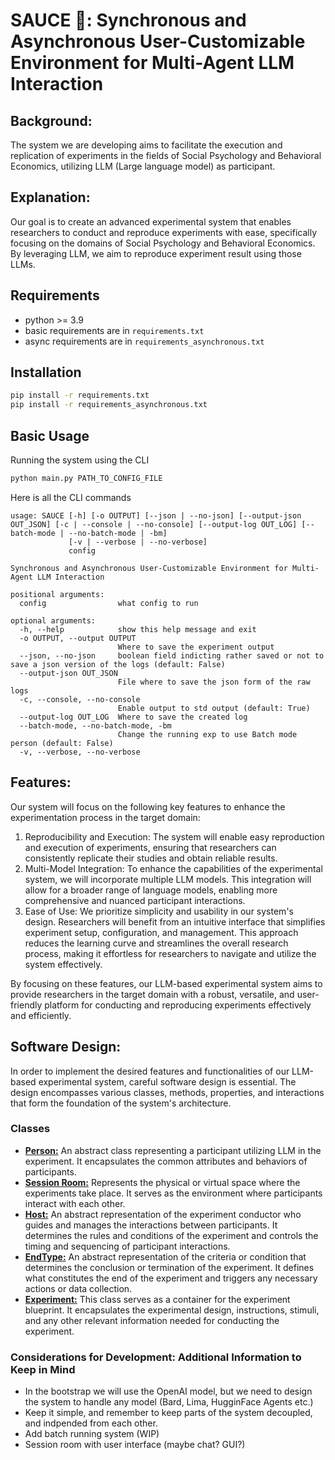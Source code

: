 # SAUCE 🍝: Synchronous and Asynchronous User-Customizable Environment for Multi-Agent LLM Interaction

## Background:

The system we are developing aims to facilitate the execution and replication of experiments in the fields of Social Psychology and Behavioral Economics, utilizing LLM (Large language model) as participant.

## Explanation:

Our goal is to create an advanced experimental system that enables researchers to conduct and reproduce experiments with ease, specifically focusing on the domains of Social Psychology and Behavioral Economics. By leveraging LLM, we aim to reproduce experiment result using those LLMs.

## Requirements

- python >= 3.9
- basic requirements are in `requirements.txt`
- async requirements are in `requirements_asynchronous.txt`

## Installation

```bash
pip install -r requirements.txt
pip install -r requirements_asynchronous.txt
```

## Basic Usage

Running the system using the CLI

```bash
python main.py PATH_TO_CONFIG_FILE
```

Here is all the CLI commands

```text
usage: SAUCE [-h] [-o OUTPUT] [--json | --no-json] [--output-json OUT_JSON] [-c | --console | --no-console] [--output-log OUT_LOG] [--batch-mode | --no-batch-mode | -bm]
             [-v | --verbose | --no-verbose]
             config

Synchronous and Asynchronous User-Customizable Environment for Multi-Agent LLM Interaction

positional arguments:
  config                what config to run

optional arguments:
  -h, --help            show this help message and exit
  -o OUTPUT, --output OUTPUT
                        Where to save the experiment output
  --json, --no-json     boolean field indicting rather saved or not to save a json version of the logs (default: False)
  --output-json OUT_JSON
                        File where to save the json form of the raw logs
  -c, --console, --no-console
                        Enable output to std output (default: True)
  --output-log OUT_LOG  Where to save the created log
  --batch-mode, --no-batch-mode, -bm
                        Change the running exp to use Batch mode person (default: False)
  -v, --verbose, --no-verbose

```

## Features:

Our system will focus on the following key features to enhance the experimentation process in the target domain:

1. Reproducibility and Execution: The system will enable easy reproduction and execution of experiments, ensuring that researchers can consistently replicate their studies and obtain reliable results.
2. Multi-Model Integration: To enhance the capabilities of the experimental system, we will incorporate multiple LLM models. This integration will allow for a broader range of language models, enabling more comprehensive and nuanced participant interactions.
3. Ease of Use: We prioritize simplicity and usability in our system's design. Researchers will benefit from an intuitive interface that simplifies experiment setup, configuration, and management. This approach reduces the learning curve and streamlines the overall research process, making it effortless for researchers to navigate and utilize the system effectively.

By focusing on these features, our LLM-based experimental system aims to provide researchers in the target domain with a robust, versatile, and user-friendly platform for conducting and reproducing experiments effectively and efficiently.

## Software Design:

In order to implement the desired features and functionalities of our LLM-based experimental system, careful software design is essential. The design encompasses various classes, methods, properties, and interactions that form the foundation of the system's architecture.

### Classes

- <u><b>Person:</b></u> An abstract class representing a participant utilizing LLM in the experiment. It encapsulates the common attributes and behaviors of participants.
- <u><b>Session Room:</b></u> Represents the physical or virtual space where the experiments take place. It serves as the environment where participants interact with each other.
- <u><b>Host:</b></u> An abstract representation of the experiment conductor who guides and manages the interactions between participants. It determines the rules and conditions of the experiment and controls the timing and sequencing of participant interactions.
- <u><b>EndType:</b></u> An abstract representation of the criteria or condition that determines the conclusion or termination of the experiment. It defines what constitutes the end of the experiment and triggers any necessary actions or data collection.
- <u><b>Experiment:</b></u> This class serves as a container for the experiment blueprint. It encapsulates the experimental design, instructions, stimuli, and any other relevant information needed for conducting the experiment.

### Considerations for Development: Additional Information to Keep in Mind

- In the bootstrap we will use the OpenAI model, but we need to design the system to handle any model (Bard, Lima, HugginFace Agents etc.)
- Keep it simple, and remember to keep parts of the system decoupled, and indpended from each other.
- Add batch running system (WIP)
- Session room with user interface (maybe chat? GUI?)
